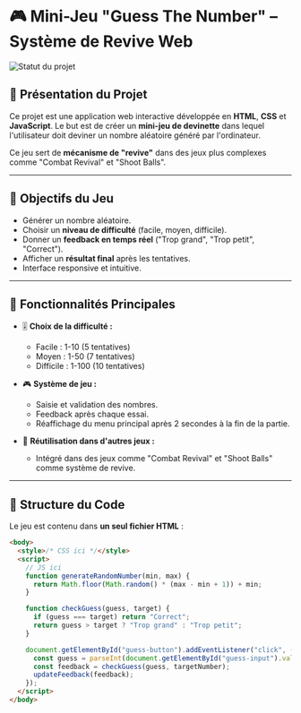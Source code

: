 # 🎮 Mini-Jeu "Guess The Number" – Système de Revive Web
![Statut du projet](https://img.shields.io/badge/statut-en%20développement-blue)

## 📘 Présentation du Projet

Ce projet est une application web interactive développée en **HTML**, **CSS** et **JavaScript**. Le but est de créer un **mini-jeu de devinette** dans lequel l'utilisateur doit deviner un nombre aléatoire généré par l'ordinateur.

Ce jeu sert de **mécanisme de "revive"** dans des jeux plus complexes comme "Combat Revival" et "Shoot Balls".

---

## 📌 Objectifs du Jeu

- Générer un nombre aléatoire.
- Choisir un **niveau de difficulté** (facile, moyen, difficile).
- Donner un **feedback en temps réel** ("Trop grand", "Trop petit", "Correct").
- Afficher un **résultat final** après les tentatives.
- Interface responsive et intuitive.

---

## 🧩 Fonctionnalités Principales

- 🎚️ **Choix de la difficulté :**
  - Facile : 1-10 (5 tentatives)
  - Moyen : 1-50 (7 tentatives)
  - Difficile : 1-100 (10 tentatives)

- 🎮 **Système de jeu :**
  - Saisie et validation des nombres.
  - Feedback après chaque essai.
  - Réaffichage du menu principal après 2 secondes à la fin de la partie.

- 🔁 **Réutilisation dans d'autres jeux :**
  - Intégré dans des jeux comme "Combat Revival" et "Shoot Balls" comme système de revive.

---

## 📂 Structure du Code

Le jeu est contenu dans **un seul fichier HTML** :

```html
<body>
  <style>/* CSS ici */</style>
  <script>
    // JS ici
    function generateRandomNumber(min, max) {
      return Math.floor(Math.random() * (max - min + 1)) + min;
    }

    function checkGuess(guess, target) {
      if (guess === target) return "Correct";
      return guess > target ? "Trop grand" : "Trop petit";
    }

    document.getElementById("guess-button").addEventListener("click", () => {
      const guess = parseInt(document.getElementById("guess-input").value);
      const feedback = checkGuess(guess, targetNumber);
      updateFeedback(feedback);
    });
  </script>
</body>

